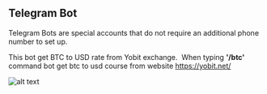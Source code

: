 ## Telegram Bot 
Telegram Bots are special accounts that do not require an additional phone number to set up. 

This bot get BTC to USD rate from Yobit exchange.  
When typing **'/btc'** command bot get btc to usd course from website https://yobit.net/

![alt text](https://i.ibb.co/bHK5XxT/Bot-Yobit.gif)
